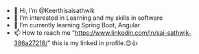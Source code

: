 - 👋 Hi, I’m @Keerthisaisathwik
- 👀 I’m interested in Learning and my skills in software
- 🌱 I’m currently learning Spring Boot, Angular
- 📫 How to reach me "https://www.linkedin.com/in/sai-sathwik-386a27218/" this is my linked in profile.😊👍
